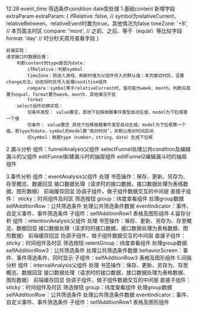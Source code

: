 12.28
event_time 筛选条件condition date型处理
1.基础content 新增字段extraParam
    extraParam: {
        ifRelative: false, // symbol为relativeCurrent、relativeBetween、relativeEvent时置为true，其他情况为false
        timeZone: '+8', // 本页面主时区
        compare: 'more', // 之前、之后、等于（equal）等比较字段
        format: 'day' // 时分秒天周月查看字段
    }

    前端实现：
    请求接口时数据处理：
        判断content的type是否为date：
            ifRelative：判断symbol
            timeZone：刚进入游戏、刷新时值为父组件传入的默认值；本页面切时区，设置change方法，动态将时区传入处理condition组件
            compare：symbol等于relativeCurrent时，值可能为week、month，判断将其置为equal，farmat置为week、month，其他情况不变
            format
        select组件切换实现：
            切条件类型： value置空，其他下拉框根据事件类型自动生成，model为下拉框第一个值
            切条件： value置空 其他下拉框根据事件类型自动生成，model为下拉框第一个值。若type为date，symbol的model置‘绝对时间’，并默认绝对时间区间
            切symbol：根据type（number，string，date）生成下拉框

2.漏斗分析
    组件：funnelAnalysis父组件
         selectFunnel处理公共condition及编辑漏斗的父组件
         editFunnel新建漏斗时的抽屉组件
         editFunnel2编辑漏斗时的抽屉组件

3.事件分析
    组件：eventAnalysis父组件
        处理
            书签操作：保存、更新、另存为、存至概览、数据回显
            接口数据处理（请求时的接口数据，接口数据处理为表格数据、图形数据）
            前端缓存回显
            协调子组件，做子组件数据交互的中间层
        直接子组件：
            sticky：时间组件及时区
                筛选按钮
            group：纬度查看组件
                处理group数据
            selfAdditionRow：公共筛选条件
                处理公共筛选条件数据
            eventIndicator：事件、自定义事件、事件筛选条件
                子组件：selfAdditionRow1
            表格及图形组件
4.留存分析
    组件：retentionAnalysis父组件
        处理
            书签操作：保存、更新、另存为、存至概览、数据回显
            接口数据处理（请求时的接口数据，接口数据处理为表格数据、图形数据）
            前端缓存回显
            协调子组件，做子组件数据交互的中间层
        直接子组件：
            sticky：时间组件及时区
                筛选按钮
            retentGroup：纬度查看组件
                处理group数据
            selfAdditionRow3：公共筛选条件
                处理公共筛选条件数据
            behaviorScreen：事件、事件筛选条件、同时显示
                子组件：selfAdditionRow3
            表格及图形组件
5.间隔分析
    组件：intervalAnalysis父组件
        处理
            书签操作：保存、更新、另存为、存至概览、数据回显
            接口数据处理（请求时的接口数据，接口数据处理为表格数据、图形数据）
            前端缓存回显
            协调子组件，做子组件数据交互的中间层
        直接子组件：
            sticky：时间组件及时区
                筛选按钮
            group：纬度查看组件
                处理group数据
            selfAdditionRow：公共筛选条件
                处理公共筛选条件数据
            eventIndicator：事件、自定义事件、事件筛选条件
                子组件：selfAdditionRow1
            表格及图形组件